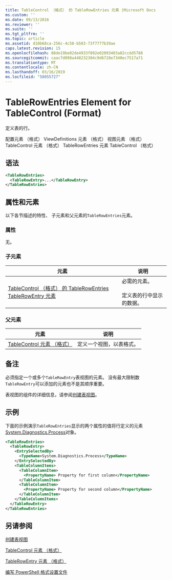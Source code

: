 ```yaml
---
title: TableControl （格式） 的 TableRowEntries 元素 |Microsoft Docs
ms.custom: ''
ms.date: 09/13/2016
ms.reviewer: ''
ms.suite: ''
ms.tgt_pltfrm: ''
ms.topic: article
ms.assetid: d10b68ca-256c-4c58-b503-73f7777b39ae
caps.latest.revision: 15
ms.openlocfilehash: 88de19be02de4933f892e02093403a82ccdd5788
ms.sourcegitcommit: caac7d098a448232304c9d6728e7340ec7517a71
ms.translationtype: MT
ms.contentlocale: zh-CN
ms.lasthandoff: 03/16/2019
ms.locfileid: "58055727"
---
```

# <a name="tablerowentries-element-for-tablecontrol-format"></a>TableRowEntries Element for TableControl (Format)

定义表的行。

配置元素 （格式） ViewDefinitions 元素 （格式） 视图元素 （格式） TableControl 元素 （格式） TableRowEntries 元素 TableControl （格式）

## <a name="syntax"></a>语法

```xml
<TableRowEntries>
  <TableRowEntry>...</TableRowEntry>
</TableRowEntries>
```

## <a name="attributes-and-elements"></a>属性和元素

以下各节描述的特性、 子元素和父元素的`TableRowEntries`元素。

### <a name="attributes"></a>属性

无。

### <a name="child-elements"></a>子元素

|元素|说明|
|-------------|-----------------|
|[TableControl （格式） 的 TableRowEntries TableRowEntry 元素](./tablerowentry-element-for-tablerowentries-for-tablecontrol-format.md)|必需的元素。<br /><br /> 定义表的行中显示的数据。|

### <a name="parent-elements"></a>父元素

|元素|说明|
|-------------|-----------------|
|[TableControl 元素 （格式）](./tablecontrol-element-format.md)|定义一个视图，以表格式。|

## <a name="remarks"></a>备注

必须指定一个或多个`TableRowEntry`表视图的元素。 没有最大限制数`TableRowEntry`可以添加的元素也不是其顺序重要。

表视图的组件的详细信息，请参阅[创建表视图](./creating-a-table-view.md)。

## <a name="example"></a>示例

下面的示例演示`TableRowEntries`显示的两个属性的值将行定义的元素[System.Diagnostics.Process](/dotnet/api/System.Diagnostics.Process)对象。

```xml
<TableRowEntries>
  <TableRowEntry>
    <EntrySelectedBy>
      <TypeName>System.Diagnostics.Process</TypeName>
    </EntrySelectedBy>
    <TableColumnItems>
      <TableColumnItem>
        <PropertyName> Property for first column</PropertyName>
      </TableColumnItem>
      <TableColumnItem>
        <PropertyName> Property for second column</PropertyName>
      </TableColumnItem>
    </TableColumnItems>
  </TableRowEntry>
</TableRowEntries>

```

## <a name="see-also"></a>另请参阅

[创建表视图](./creating-a-table-view.md)

[TableControl 元素 （格式）](./tablecontrol-element-format.md)

[TableRowEntry 元素 （格式）](./tablerowentry-element-for-tablerowentries-for-tablecontrol-format.md)

[编写 PowerShell 格式设置文件](./writing-a-powershell-formatting-file.md)
